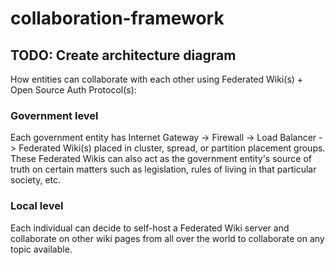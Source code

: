 # collaboration-framework

## TODO: Create architecture diagram
How entities can collaborate with each other using Federated Wiki(s) + Open Source Auth Protocol(s):

### Government level
Each government entity has Internet Gateway -> Firewall -> Load Balancer -> Federated Wiki(s) placed in cluster, spread, or partition placement groups. These Federated Wikis can also act as the government entity's source of truth on certain matters such as legislation, rules of living in that particular society, etc.

### Local level
Each individual can decide to self-host a Federated Wiki server and collaborate on other wiki pages from all over the world to collaborate on any topic available.

